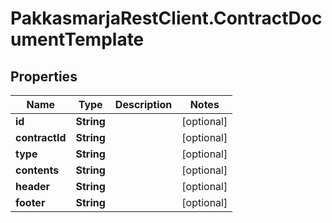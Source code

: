 # PakkasmarjaRestClient.ContractDocumentTemplate

## Properties
Name | Type | Description | Notes
------------ | ------------- | ------------- | -------------
**id** | **String** |  | [optional] 
**contractId** | **String** |  | [optional] 
**type** | **String** |  | [optional] 
**contents** | **String** |  | [optional] 
**header** | **String** |  | [optional] 
**footer** | **String** |  | [optional] 



